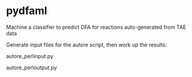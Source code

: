 # pydfaml

Machine a classifier to predict DFA for reactions auto-generated from TAE data

Generate input files for the autore script, then work up the results:

autore_perlinput.py

autore_perloutput.py

